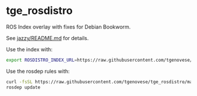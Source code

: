 # tge_rosdistro

ROS Index overlay with fixes for Debian Bookworm.

See [jazzy/README.md](jazzy/README.md) for details.

Use the index with:
```bash
export ROSDISTRO_INDEX_URL=https://raw.githubusercontent.com/tgenovese/tge_rosdistro/main/index-v4.yaml
```

Use the rosdep rules with:
```bash
curl -fsSL https://raw.githubusercontent.com/tgenovese/tge_rosdistro/main/rosdep/sources.list.d/19-tge.list | sudo tee /etc/ros/rosdep/sources.list.d/19-tge.list
rosdep update
```

